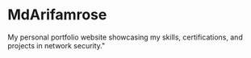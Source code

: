 # MdArifamrose
My personal portfolio website showcasing my skills, certifications, and projects in network security."
